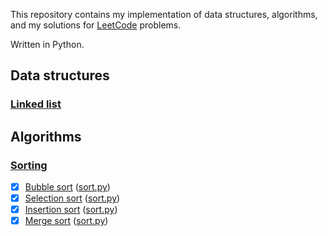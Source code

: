 This repository contains my implementation of data structures, algorithms, and my solutions for [LeetCode](https://leetcode.com/) problems.

Written in Python.

## Data structures

### [Linked list](DS/linked_list.md)

## Algorithms

### [Sorting](Algo/sort.md)
- [x] [Bubble sort](Algo/sort.md#bubble-sort) ([sort.py](Algo/sort.py))
- [x] [Selection sort](Algo/sort.md#selection-sort) ([sort.py](Algo/sort.py))
- [x] [Insertion sort](Algo/sort.md#insertion-sort) ([sort.py](Algo/sort.py))
- [x] [Merge sort](Algo/sort.md#merge-sort) ([sort.py](Algo/sort.py))
